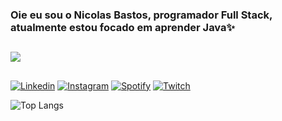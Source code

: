 ### Oie eu sou o Nicolas Bastos, programador Full Stack, atualmente estou focado em aprender Java✨

##

<div style="display: inline_block">
<img src="https://skillicons.dev/icons?i=java,c,cpp,cs,linux,git,javascript,typescript,html,css,react,figma" />
</div>

 ##

[![Linkedin](https://img.shields.io/badge/LinkedIn-0077B5?style=for-the-badge&logo=linkedin&logoColor=white)](https://www.linkedin.com/in/nicolas-bastos-1775a7258/)
[![Instagram](https://img.shields.io/badge/Instagram-E4405F?style=for-the-badge&logo=instagram&logoColor=white)](https://www.instagram.com/_nicolasbastos/)
[![Spotify](https://img.shields.io/badge/Spotify-1ED760?&style=for-the-badge&logo=spotify&logoColor=white)](https://open.spotify.com/user/3yn05pnqr1nzvrgzzzdcjgnzt?si=bc1f1ec0ea68424e)
[![Twitch](https://img.shields.io/badge/Twitch-9146FF?style=for-the-badge&logo=twitch&logoColor=white)](https://www.twitch.tv/hiyonick)

![Top Langs](https://github-readme-stats.vercel.app/api/top-langs/?username=NicolasBastos027&layout=compact)
